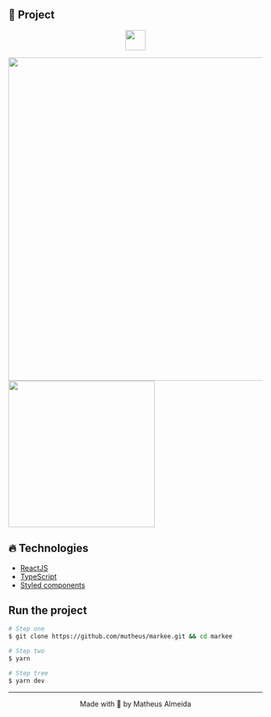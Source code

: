 ## 🚀 Project  
  
<p align="center">
  <img src="https://i.ibb.co/0ZtJ3Cg/Vector-1.png" width="40px">
</p>  
  
</kbd><kbd><img src="https://i.ibb.co/dB9HL6M/Captura-de-tela-2021-09-25-21-31-53.png" width="640px"></kbd>
<kbd><img src="https://i.ibb.co/sRjKpyK/Captura-de-tela-2021-09-25-21-36-24.png" width="290px">
  
## 🔥️ Technologies

- [ReactJS](https://reactjs.org/)
- [TypeScript](https://www.typescriptlang.org/)
- [Styled components](https://styled-components.com)

  
## Run the project

```bash
# Step one
$ git clone https://github.com/mutheus/markee.git && cd markee

# Step two
$ yarn

# Step tree
$ yarn dev
```

<hr>

<p align="center">
Made with 🖤 by Matheus Almeida
</p>
